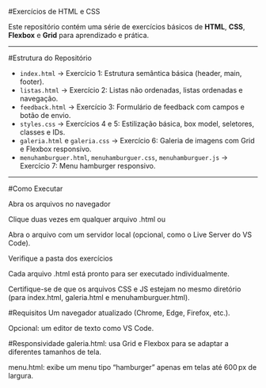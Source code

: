 #Exercícios de HTML e CSS

Este repositório contém uma série de exercícios básicos de **HTML**, **CSS**, **Flexbox** e **Grid** para aprendizado e prática.

---

#Estrutura do Repositório

- `index.html` → Exercício 1: Estrutura semântica básica (header, main, footer).
- `listas.html` → Exercício 2: Listas não ordenadas, listas ordenadas e navegação.
- `feedback.html` → Exercício 3: Formulário de feedback com campos e botão de envio.
- `styles.css` → Exercícios 4 e 5: Estilização básica, box model, seletores, classes e IDs.
- `galeria.html` e `galeria.css` → Exercício 6: Galeria de imagens com Grid e Flexbox responsivo.
- `menuhamburguer.html`, `menuhamburguer.css`, `menuhamburguer.js` → Exercício 7: Menu hamburger responsivo.

---
#Como Executar

Abra os arquivos no navegador

Clique duas vezes em qualquer arquivo .html ou

Abra o arquivo com um servidor local (opcional, como o Live Server do VS Code).

Verifique a pasta dos exercícios

Cada arquivo .html está pronto para ser executado individualmente.

Certifique-se de que os arquivos CSS e JS estejam no mesmo diretório (para index.html, galeria.html e menuhamburguer.html).

#Requisitos
Um navegador atualizado (Chrome, Edge, Firefox, etc.).

Opcional: um editor de texto como VS Code.

#Responsividade
galeria.html: usa Grid e Flexbox para se adaptar a diferentes tamanhos de tela.

menu.html: exibe um menu tipo “hamburger” apenas em telas até 600 px de largura.

